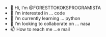 - 👋 Hi, I’m @FORESTTOKOKSPROGRAMISTA
- 👀 I’m interested in ... code 
- 🌱 I’m currently learning ... python
- 💞️ I’m looking to collaborate on ... nasa
- 📫 How to reach me ...e mail

<!---
FORESTTOKOKSPROGRAMISTA/FORESTTOKOKSPROGRAMISTA is a ✨ special ✨ repository because its `README.md` (this file) appears on your GitHub profile.
You can click the Preview link to take a look at your changes.
--->
